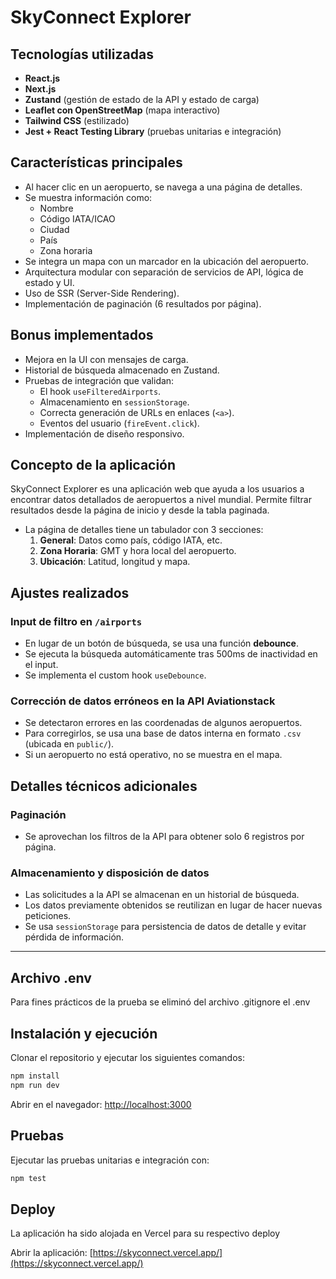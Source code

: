 # SkyConnect Explorer

## Tecnologías utilizadas

- **React.js**
- **Next.js**
- **Zustand** (gestión de estado de la API y estado de carga)
- **Leaflet con OpenStreetMap** (mapa interactivo)
- **Tailwind CSS** (estilizado)
- **Jest + React Testing Library** (pruebas unitarias e integración)

## Características principales

- Al hacer clic en un aeropuerto, se navega a una página de detalles.
- Se muestra información como:
  - Nombre
  - Código IATA/ICAO
  - Ciudad
  - País
  - Zona horaria
- Se integra un mapa con un marcador en la ubicación del aeropuerto.
- Arquitectura modular con separación de servicios de API, lógica de estado y UI.
- Uso de SSR (Server-Side Rendering).
- Implementación de paginación (6 resultados por página).

## Bonus implementados

- Mejora en la UI con mensajes de carga.
- Historial de búsqueda almacenado en Zustand.
- Pruebas de integración que validan:
  - El hook `useFilteredAirports`.
  - Almacenamiento en `sessionStorage`.
  - Correcta generación de URLs en enlaces (`<a>`).
  - Eventos del usuario (`fireEvent.click`).
- Implementación de diseño responsivo.

## Concepto de la aplicación

SkyConnect Explorer es una aplicación web que ayuda a los usuarios a encontrar datos detallados de aeropuertos a nivel mundial. Permite filtrar resultados desde la página de inicio y desde la tabla paginada.

- La página de detalles tiene un tabulador con 3 secciones:
  1. **General**: Datos como país, código IATA, etc.
  2. **Zona Horaria**: GMT y hora local del aeropuerto.
  3. **Ubicación**: Latitud, longitud y mapa.

## Ajustes realizados

### Input de filtro en `/airports`

- En lugar de un botón de búsqueda, se usa una función **debounce**.
- Se ejecuta la búsqueda automáticamente tras 500ms de inactividad en el input.
- Se implementa el custom hook `useDebounce`.

### Corrección de datos erróneos en la API Aviationstack

- Se detectaron errores en las coordenadas de algunos aeropuertos.
- Para corregirlos, se usa una base de datos interna en formato `.csv` (ubicada en `public/`).
- Si un aeropuerto no está operativo, no se muestra en el mapa.

## Detalles técnicos adicionales

### Paginación

- Se aprovechan los filtros de la API para obtener solo 6 registros por página.

### Almacenamiento y disposición de datos

- Las solicitudes a la API se almacenan en un historial de búsqueda.
- Los datos previamente obtenidos se reutilizan en lugar de hacer nuevas peticiones.
- Se usa `sessionStorage` para persistencia de datos de detalle y evitar pérdida de información.

---

## Archivo .env

Para fines prácticos de la prueba se eliminó del archivo .gitignore el .env

## Instalación y ejecución

Clonar el repositorio y ejecutar los siguientes comandos:

```sh
npm install
npm run dev
```

Abrir en el navegador: [http://localhost:3000](http://localhost:3000)

## Pruebas

Ejecutar las pruebas unitarias e integración con:

```sh
npm test
```

## Deploy

La aplicación ha sido alojada en Vercel para su respectivo deploy

Abrir la aplicación: [https://skyconnect.vercel.app/](https://skyconnect.vercel.app/)
